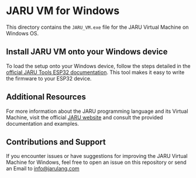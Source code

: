 # JARU VM for Windows 

This directory contains the `JARU_VM.exe` file for the JARU Virtual Machine on Windows OS. 

## Install JARU VM onto your Windows device

To load the setup onto your Windows device, follow the steps detailed in the [official JARU Tools ESP32 documentation](https://jarulang.com/documentation/introduccion-a-jaru-tools-esp32/). This tool makes it easy to write the firmware to your ESP32 device.

## Additional Resources

For more information about the JARU programming language and its Virtual Machine, visit the official [JARU website](https://www.jarulang.com) and consult the provided documentation and examples.

## Contributions and Support

If you encounter issues or have suggestions for improving the JARU Virtual Machine for Windows, feel free to open an issue on this repository or send an Email to info@jarulang.com
